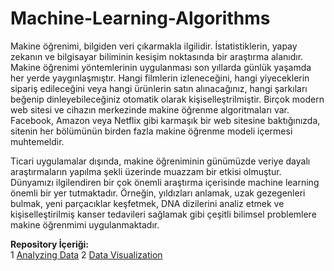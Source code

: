 # Machine-Learning-Algorithms

Makine öğrenimi, bilgiden veri çıkarmakla ilgilidir. İstatistiklerin, yapay zekanın ve bilgisayar biliminin kesişim noktasında bir araştırma alanıdır. Makine öğrenimi yöntemlerinin uygulanması son yıllarda günlük yaşamda her yerde yaygınlaşmıştır. Hangi filmlerin izleneceğini, hangi yiyeceklerin sipariş edileceğini veya hangi ürünlerin satın alınacağınız, hangi şarkıları beğenip dinleyebileceğiniz otomatik olarak kişiselleştrilmiştir. Birçok modern web sitesi ve cihazın merkezinde makine öğrenme algoritmaları var. Facebook, Amazon veya Netflix gibi karmaşık bir web sitesine baktığınızda, sitenin her bölümünün birden fazla makine öğrenme modeli içermesi muhtemeldir.

Ticari uygulamalar dışında, makine öğreniminin günümüzde veriye dayalı araştırmaların yapılma şekli üzerinde muazzam bir etkisi olmuştur. Dünyamızı ilgilendiren bir çok önemli araştırma içerisinde machine learning önemli bir yer tutmaktadır. Örneğin, yıldızları anlamak, uzak gezegenleri bulmak, yeni parçacıklar keşfetmek, DNA dizilerini analiz etmek ve kişiselleştirilmiş kanser tedavileri sağlamak gibi çeşitli bilimsel problemlere makine öğrenmimi uygulanmaktadır.

**Repository İçeriği:** <br>
1 [Analyzing Data](https://github.com/Burakkylmz/Machine-Learning-Algorithms/blob/master/Analyzing%20Data.ipynb)
2 [Data Visualization](https://github.com/Burakkylmz/Machine-Learning-Algorithms/blob/master/Data%20Visualization.ipynb)

